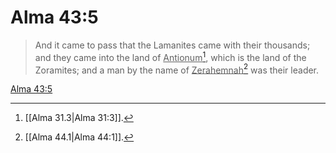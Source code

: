 # Alma 43:5

> And it came to pass that the Lamanites came with their thousands; and they came into the land of <u>Antionum</u>[^a], which is the land of the Zoramites; and a man by the name of <u>Zerahemnah</u>[^b] was their leader.

[Alma 43:5](https://www.churchofjesuschrist.org/study/scriptures/bofm/alma/43?lang=eng&id=p5#p5)


[^a]: [[Alma 31.3|Alma 31:3]].  
[^b]: [[Alma 44.1|Alma 44:1]].  
